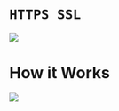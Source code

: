 # `HTTPS SSL`

![](https://www.panamacitywebsitedesign.net/uploads/ARM_Blog-why-you-need-an-ssl-certificate.png)

# How it Works

![](https://eadn-wc02-3995256.nxedge.io/cdn/wp-content/uploads/2018/07/SSL.png)
